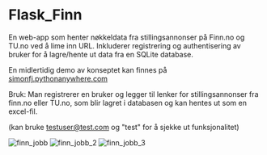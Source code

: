 # Flask_Finn
En web-app som henter nøkkeldata fra stillingsannonser på Finn.no og TU.no ved å lime inn URL.
Inkluderer registrering og authentisering av bruker for å lagre/hente ut data fra en SQLite database.

En midlertidig demo av konseptet kan finnes på [simonfj.pythonanywhere.com](http://simonfj.pythonanywhere.com/)

Bruk:
Man registrerer en bruker og legger til lenker for stillingsannonser fra finn.no eller TU.no, som blir lagret i databasen og kan hentes ut som en excel-fil.



(kan bruke testuser@test.com og "test" for å sjekke ut funksjonalitet)


![finn_jobb](https://user-images.githubusercontent.com/72814986/111627689-a039ad00-87ef-11eb-8039-3656b8177c5d.PNG)
![finn_jobb_2](https://user-images.githubusercontent.com/72814986/111627706-a465ca80-87ef-11eb-8822-bdf12c8aadf4.PNG)
![finn_jobb_3](https://user-images.githubusercontent.com/72814986/111627713-a596f780-87ef-11eb-9fe8-7493bcb9cc29.PNG)
